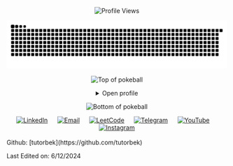 <p align = "center">
	<img src = "https://komarev.com/ghpvc/?username=tutorbek&style=plastic&color=blueviolet" alt = "Profile Views"/>
</p>
<p align = "center">
	<img src = "https://github.com/7oSkaaa/7oSkaaa/blob/output/github-contribution-grid-snake.svg?" alt = "Snake Game"/>
</p>

<div align="center">


![Top of pokeball](https://user-images.githubusercontent.com/44261381/209363264-ac854d3c-2cc2-44c4-928e-8a08d1013f46.png)

<details>
<summary>Open profile</summary>

<br>
<div>
  <div align=center>
      <img height="200" alt="Avatar photo of tutorbek" src="https://yt3.googleusercontent.com/AyZQIZ_nBYvtwILbl3yyYSX34njSRjTOZuIExYW0vcMnZ4yUUwldDY9UIJmPFu9zYqhX1zLCUg=s900-c-k-c0x00ffffff-no-rj" alt="Avatar photo of tutorbek">
  </div>
  <div align=center>
      <a href="https://git.io/typing-svg"><img src="https://readme-typing-svg.demolab.com/?font=VT323&size=35&duration=3500&pause=300&color=6A0572&center=true&vCenter=true&width=500&lines=Hey%2C+I+am+tutorbek;Welcome+to+My+GitHub+Profile;Software+and+Computer+Engineer;Backend+and+Web+Developer;Hardworking+and+Ambitious;Gym+Freak;Programming+Lover" alt="Typing SVG" /></a>
  </div>
</div>

<details>
<summary>About me</summary>

[//]: # (You must have a lf before the markdown element when inside a block for it to work: https://stackoverflow.com/questions/29368902/how-can-i-wrap-my-markdown-in-an-html-div)

<div align="left">
    
</div>

</details>

<details>
  <summary>GitHub Stats</summary>
  <br>
  <p align="center">
    <img align="center" src="https://github-readme-stats.vercel.app/api?username=tutorbek&show_icons=true\&show=reviews,discussions_started,discussions_answered,prs_merged,prs_merged_percentage" alt="GitHub Stats">
  </p>
</details>

<details>
  <summary>Quote</summary>
  <br>
  <blockquote>
    “"Muvaffaqiyat yakuniy emas, muvaffaqiyatsizlik halokatli emas: davom etish uchun jasorat muhimdir.”
    <br><strong> Uinston Cherchill </strong>
  </blockquote>
</details>

<details>
  <summary>Free DOSE hit</summary>
  <br>
  <small><i>DOSE (dopamine, oxytocin, serotonin & endorphin), refresh page if dose was ineffective.</i></small>
  <br>
  <div align="center"><img src="https://readme-jokes.vercel.app/api?theme=monokai" alt="Jokes Card" /></div>
</details>

</details>

![Bottom of pokeball](https://user-images.githubusercontent.com/44261381/209363271-905d2a5e-8a18-44c0-a450-45dddd4d5036.png)

</div>
<div align=center>
<a href="www.linkedin.com/in/bekzodumidjanvich" target="_blank"><img src="https://img.shields.io/static/v1?style=for-the-badge&message=LinkedIn&color=0A66C2&logo=LinkedIn&logoColor=FFFFFF&label=" alt="LinkedIn" /></a>
    &emsp;
<a href="mailto:tutorbek.uz@gmail.com?subject=Hi%20Kartik%20,%20nice%20to%20meet%20you!" target="_blank"><img alt="Email" src="https://img.shields.io/static/v1?style=for-the-badge&message=Gmail&color=EA4335&logo=Gmail&logoColor=FFFFFF&label=" /></a>
    &emsp;
<a href="https://leetcode.com/tutorbek/" target="_blank"><img width="100px" src="https://upload.wikimedia.org/wikipedia/commons/thumb/0/0a/LeetCode_Logo_black_with_text.svg/2560px-LeetCode_Logo_black_with_text.svg.png" alt="LeetCode" /></a>
    &emsp;
<a href="https://t.me/tutorbek/" target="_blank"><img width="30px" alt="Telegram" src="https://upload.wikimedia.org/wikipedia/commons/thumb/8/82/Telegram_logo.svg/2048px-Telegram_logo.svg.png" /></a>
    &emsp;
<a href="https://youtube.com/tutorbek" target="_blank"><img width="30px" alt="YouTube" src="https://cdn-icons-png.flaticon.com/512/1384/1384060.png" /></a>
    &emsp;
<a href="https://instagram.com/tutorbek" target="_blank"><img width="30px" alt="Instagram" src="https://cdn-icons-png.flaticon.com/512/2111/2111463.png" /></a>
    <br/>
</div>

<br/>
Github: [tutorbek](https://github.com/tutorbek)

Last Edited on: 6/12/2024
